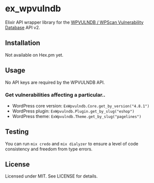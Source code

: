 # ex_wpvulndb
Elixir API wrapper library for the [WPVULNDB / WPScan Vulnerability Database](https://wpvulndb.com) API v2.

## Installation
Not available on Hex.pm yet.

## Usage
No API keys are required by the WPVULNDB API.

### Get vulnerabilities affecting a particular..
- WordPress core version: `ExWpvulndb.Core.get_by_version("4.8.1")`
- WordPress plugin: `ExWpvulndb.Plugin.get_by_slug("eshop")`
- WordPress theme: `ExWpvulndb.Theme.get_by_slug("pagelines")`

## Testing
You can run `mix credo` and `mix dialyzer` to ensure a level of code consistency and freedom from type errors.

## License
Licensed under MIT. See LICENSE for details.
